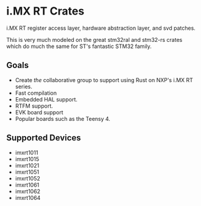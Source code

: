 # i.MX RT Crates

i.MX RT register access layer, hardware abstraction layer, and svd patches.

This is very much modeled on the great stm32ral and stm32-rs crates which do 
much the same for ST's fantastic STM32 family.

## Goals

* Create *the* collaborative group to support using Rust on NXP's i.MX RT series.
* Fast compilation
* Embedded HAL support.
* RTFM support.
* EVK board support
* Popular boards such as the Teensy 4.

## Supported Devices

* imxrt1011
* imxrt1015
* imxrt1021
* imxrt1051
* imxrt1052
* imxrt1061
* imxrt1062
* imxrt1064
